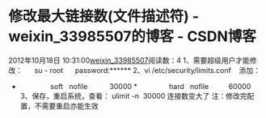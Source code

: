 # 修改最大链接数(文件描述符) - weixin_33985507的博客 - CSDN博客
2012年10月18日 10:31:00[weixin_33985507](https://me.csdn.net/weixin_33985507)阅读数：4
1、需要超级用户才能修改：
     su - root
     password:******
2、vi /etc/security/limits.conf
   添加：
*                soft   nofile           30000
*          
     hard   nofile          60000
3、保存，重启系统，查看：
ulimit -n 
30000
连接数变大了
注：修改完配置，不需要重启亦能生效
